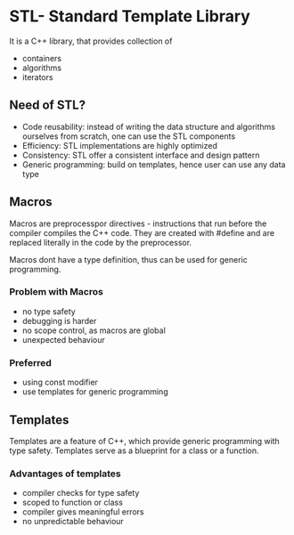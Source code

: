 # STL- Standard Template Library

It is a C++ library, that provides collection of
- containers
- algorithms
- iterators

## Need of STL?

- Code reusability: instead of writing the data structure and algorithms ourselves from scratch, one can use the STL components
- Efficiency: STL implementations are highly optimized
- Consistency: STL offer a consistent interface and design pattern
- Generic programming: build on templates, hence user can use any data type

## Macros

Macros are preprocesspor directives - instructions that run before the compiler compiles the C++ code.
They are created with #define and are replaced literally in the code by the preprocessor.

Macros dont have a type definition, thus can be used for generic programming.

### Problem with Macros
- no type safety
- debugging is harder 
- no scope control, as macros are global
- unexpected behaviour

### Preferred

- using const modifier
- use templates for generic programming

## Templates

Templates are a feature of C++, which provide generic programming with type safety.
Templates serve as a blueprint for a class or a function.

### Advantages of templates

- compiler checks for type safety
- scoped to function or class
- compiler gives meaningful errors
- no unpredictable behaviour
